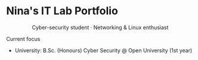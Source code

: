 # Nina's IT Lab Portfolio
<p align="center">
  Cyber-security student · Networking & Linux enthusiast
</p>

Current focus
- University: B.Sc. (Honours) Cyber Security @ Open University (1st year)
